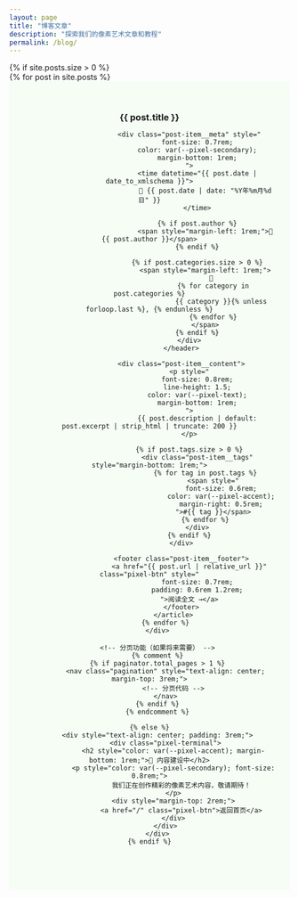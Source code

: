 ```yaml
---
layout: page
title: "博客文章"
description: "探索我们的像素艺术文章和教程"
permalink: /blog/
---
```


<div class="blog-archive">
    {% if site.posts.size > 0 %}
        <div class="posts-list">
            {% for post in site.posts %}
                <article class="post-item pixel-interactive" style="
                    margin-bottom: 2rem;
                    padding: 1.5rem;
                    border: 2px solid var(--pixel-border);
                    background: rgba(0, 255, 0, 0.03);
                ">
                    <header class="post-item__header">
                        <h2 style="margin-bottom: 0.5rem;">
                            <a href="{{ post.url | relative_url }}" style="
                                color: var(--pixel-primary);
                                text-decoration: none;
                                font-size: 1rem;
                            ">{{ post.title }}</a>
                        </h2>
                        
                        <div class="post-item__meta" style="
                            font-size: 0.7rem;
                            color: var(--pixel-secondary);
                            margin-bottom: 1rem;
                        ">
                            <time datetime="{{ post.date | date_to_xmlschema }}">
                                📅 {{ post.date | date: "%Y年%m月%d日" }}
                            </time>
                            
                            {% if post.author %}
                                <span style="margin-left: 1rem;">👤 {{ post.author }}</span>
                            {% endif %}
                            
                            {% if post.categories.size > 0 %}
                                <span style="margin-left: 1rem;">
                                    📁 
                                    {% for category in post.categories %}
                                        {{ category }}{% unless forloop.last %}, {% endunless %}
                                    {% endfor %}
                                </span>
                            {% endif %}
                        </div>
                    </header>
                    
                    <div class="post-item__content">
                        <p style="
                            font-size: 0.8rem;
                            line-height: 1.5;
                            color: var(--pixel-text);
                            margin-bottom: 1rem;
                        ">
                            {{ post.description | default: post.excerpt | strip_html | truncate: 200 }}
                        </p>
                        
                        {% if post.tags.size > 0 %}
                            <div class="post-item__tags" style="margin-bottom: 1rem;">
                                {% for tag in post.tags %}
                                    <span style="
                                        font-size: 0.6rem;
                                        color: var(--pixel-accent);
                                        margin-right: 0.5rem;
                                    ">#{{ tag }}</span>
                                {% endfor %}
                            </div>
                        {% endif %}
                    </div>
                    
                    <footer class="post-item__footer">
                        <a href="{{ post.url | relative_url }}" class="pixel-btn" style="
                            font-size: 0.7rem;
                            padding: 0.6rem 1.2rem;
                        ">阅读全文 →</a>
                    </footer>
                </article>
            {% endfor %}
        </div>
        
        <!-- 分页功能（如果将来需要） -->
        {% comment %}
        {% if paginator.total_pages > 1 %}
            <nav class="pagination" style="text-align: center; margin-top: 3rem;">
                <!-- 分页代码 -->
            </nav>
        {% endif %}
        {% endcomment %}
        
    {% else %}
        <div style="text-align: center; padding: 3rem;">
            <div class="pixel-terminal">
                <h2 style="color: var(--pixel-accent); margin-bottom: 1rem;">🚧 内容建设中</h2>
                <p style="color: var(--pixel-secondary); font-size: 0.8rem;">
                    我们正在创作精彩的像素艺术内容，敬请期待！
                </p>
                <div style="margin-top: 2rem;">
                    <a href="/" class="pixel-btn">返回首页</a>
                </div>
            </div>
        </div>
    {% endif %}
</div>